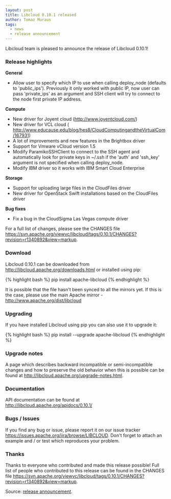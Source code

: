```yaml
---
layout: post
title: Libcloud 0.10.1 released
author: Tomaz Muraus
tags:
  - news
  - release announcement
---
```


Libcloud team is pleased to announce the release of Libcloud 0.10.1!

### Release highlights

**General**

* Allow user to specify which IP to use when calling deploy_node
  (defaults to 'public_ips'). Previously it only worked with public IP, now
  user can pass 'private_ips' as an argument and SSH client will try to
  connect to the node first private IP address.

**Compute**

* New driver for Joyent cloud (http://www.joyentcloud.com/)
* New driver for VCL cloud (
http://www.educause.edu/blog/hes8/CloudComputingandtheVirtualCom/167931)
* A lot of improvements and new features in the Brightbox driver
* Support for Vmware vCloud version 1.5
* Modify ParamikoSSHClient to connect to the SSH agent and automatically
look for private keys in ~/.ssh if the 'auth' and 'ssh_key' argument is not
specified when calling deploy_node.
* Modify IBM driver so it works with IBM Smart Cloud Enterprise

**Storage**

* Support for uploading large files in the CloudFiles driver
* New driver for OpenStack Swift installations based on the CloudFiles
driver

**Bug fixes**

* Fix a bug in the CloudSigma Las Vegas compute driver

For a full list of changes, please see the CHANGES file
<https://svn.apache.org/viewvc/libcloud/tags/0.10.1/CHANGES?revision=r1340892&view=markup>.

### Download

Libcloud 0.10.1 can be downloaded from
http://libcloud.apache.org/downloads.html or installed using pip:

{% highlight bash %}
pip install apache-libcloud
{% endhighlight %}

It is possible that the file hasn't been synced to all the mirrors yet. If
this is the case, please use the main Apache mirror -
http://www.apache.org/dist/libcloud

### Upgrading

If you have installed Libcloud using pip you can also use it to upgrade it:

{% highlight bash %}
pip install --upgrade apache-libcloud
{% endhighlight %}

### Upgrade notes

A page which describes backward incompatible or semi-incompatible changes
and how to preserve the old behavior when this is possible can be found at
http://libcloud.apache.org/upgrade-notes.html.

### Documentation

API documentation can be found at http://libcloud.apache.org/apidocs/0.10.1/

### Bugs / Issues

If you find any bug or issue, please report it on our issue tracker
<https://issues.apache.org/jira/browse/LIBCLOUD>. Don't forget to attach an
example and / or test which reproduces your problem.

### Thanks

Thanks to everyone who contributed and made this release possible! Full
list of people who contributed to this release can be found in the CHANGES
file <https://svn.apache.org/viewvc/libcloud/tags/0.10.1/CHANGES?revision=r1340892&view=markup>.

Source: [release announcement][1].

[1]: http://mail-archives.apache.org/mod_mbox/libcloud-users/201205.mbox/%3CCAJMHEmKtqtkWsTHVYeO-ijytw9caQ4p%2B-ip7And3aPJhKuA8vA%40mail.gmail.com%3E
